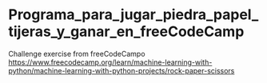# Programa_para_jugar_piedra_papel_tijeras_y_ganar_en_freeCodeCamp
Challenge exercise from freeCodeCampo
https://www.freecodecamp.org/learn/machine-learning-with-python/machine-learning-with-python-projects/rock-paper-scissors
